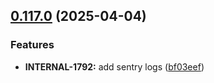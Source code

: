 ## [0.117.0](https://github.com/taskany-inc/crew/compare/v0.116.0...v0.117.0) (2025-04-04)


### Features

* **INTERNAL-1792:** add sentry logs ([bf03eef](https://github.com/taskany-inc/crew/commit/bf03eef54fad0a496f17cc7c899bceeb9d1e8a0e))

